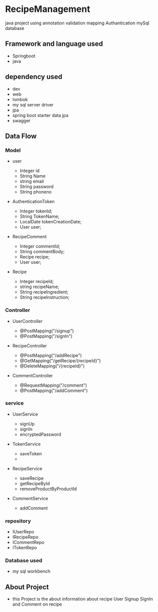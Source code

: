 # RecipeManagement
java project using annotation validation mapping  Authantication mySql database

## Framework and language used
* Springboot
* java

## dependency used
 * dev
 * web
 * lombok
 * my sql  server driver
 * jpa
 * spring boot starter data jpa 
 * swagger

## Data Flow

### Model
* user
   *  Integer id
   *  String  Name
   *  string email
   *  String password
   *  String phoneno

* AuthenticationToken
   * Integer tokenId;
   * String TokenName;
   * LocalDate tokenCreationDate;
   * User user;
  

* RecipeComment
  * Integer commentId;
  *  String commentBody;
  *  Recipe recipe;
  *  User user;

* Recipe
    *   Integer recipeId;
    *  string recipeName; 
    *   String recipeIngredient;
    *  String recipeInstruction;

### Controller
  * UserController
     *  @PostMapping("/signup")
     *   @PostMapping("/signIn")
    
    
 * RecipeController
    *  @PostMapping("/addRecipe")
    *  @GetMapping("/getRecipe/{recipeId}")
    *  @DeleteMapping("/{recipeId}")
   
 *  CommentController
    * @RequestMapping("/comment")
    * @PostMapping("/addComment")
    




###  service
   * UserService
      * signUp
      * signIn
      * encryptedPassword
    
   * TokenService
       * saveToken
       * 
   * RecipeService
       * saveRecipe
       * getRecipeById
       * removeProductByProductId    
   * CommentService
       *  addComment
 ### repository
   * IUserRepo
   * IRecipeRepo
   * ICommentRepo
   * ITokenRepo

### Database used
* my sql  workbench

##  About Project
* this Project is the about information about recipe User Signup SignIn and Comment on recipe
